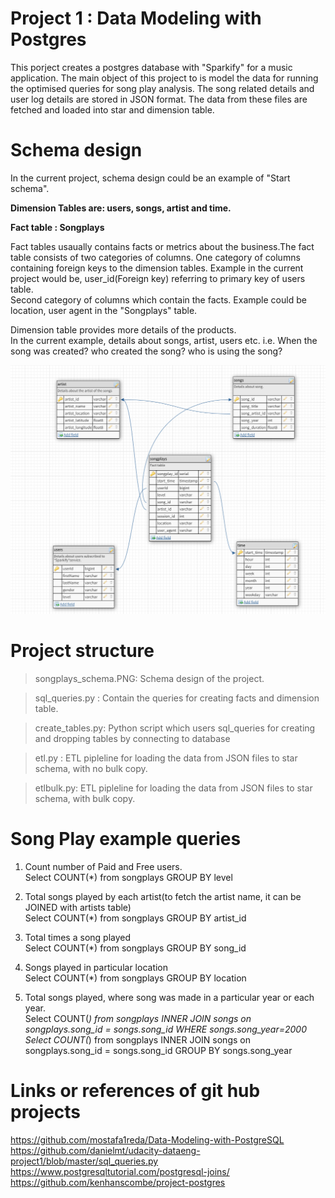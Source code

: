 # Project 1 : Data Modeling with Postgres

This porject creates a postgres database with "Sparkify" for a music application. The main object of this project to is model the data for running the optimised queries for song play analysis.
The song related details and user log details are stored in JSON format. The data from these files are fetched and loaded into star and dimension table.

# Schema design

In the current project, schema design could be an example of "Start schema".

**Dimension Tables are: users, songs, artist and time.**

**Fact table : Songplays**

Fact tables usaually contains facts or metrics about the business.The fact table consists of two categories of columns.
One category of columns containing foreign keys to the dimension tables.
Example in the current project would be, user_id(Foreign key) referring to primary key of users table.  
Second category of columns which contain the facts. Example could be location, user agent in the "Songplays" table.

Dimension table provides more details of the products.   
In the current example, details about songs, artist, users etc. i.e. When the song was created? who created the song? who is using the song? 

 ![](songplays_schema.png?raw=true)

# Project structure  

>songplays_schema.PNG: Schema design of the project.  

>sql_queries.py : Contain the queries for creating facts and dimension table. 

>create_tables.py: Python script which users sql_queries for creating and dropping tables by connecting to database 

>etl.py : ETL pipleline for loading the data from JSON files to star schema, with no bulk copy.  

>etlbulk.py:  ETL pipleline for loading the data from JSON files to star schema, with bulk copy.  


# Song Play example queries
1. Count number of Paid and Free users.  
   Select COUNT(*) from songplays GROUP BY level  
   


2. Total songs played by each artist(to fetch the artist name, it can be JOINED with artists table)  
   Select COUNT(*) from songplays GROUP BY artist_id 
   

3. Total times a song played  
   Select COUNT(*) from songplays GROUP BY song_id  
   

4. Songs played in particular location  
   Select COUNT(*) from songplays GROUP BY location  
   

5. Total songs played, where song was made in a particular year or each year.  
   Select COUNT(*) from songplays INNER JOIN songs on songplays.song_id = songs.song_id WHERE songs.song_year=2000
   Select COUNT(*) from songplays INNER JOIN songs on songplays.song_id = songs.song_id GROUP BY songs.song_year



# Links or references of git hub projects
https://github.com/mostafa1reda/Data-Modeling-with-PostgreSQL
https://github.com/danielmt/udacity-dataeng-project1/blob/master/sql_queries.py
https://www.postgresqltutorial.com/postgresql-joins/
https://github.com/kenhanscombe/project-postgres






